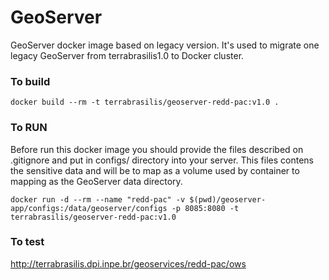 # GeoServer
GeoServer docker image based on legacy version. It's used to migrate one legacy GeoServer from terrabrasilis1.0 to Docker cluster.

### To build

```
docker build --rm -t terrabrasilis/geoserver-redd-pac:v1.0 .
```

### To RUN

Before run this docker image you should provide the files described on .gitignore and put in configs/ directory into your server. This files contens the sensitive data and will be to map as a volume used by container to mapping as the GeoServer data directory.

```
docker run -d --rm --name "redd-pac" -v $(pwd)/geoserver-app/configs:/data/geoserver/configs -p 8085:8080 -t terrabrasilis/geoserver-redd-pac:v1.0
```

### To test
http://terrabrasilis.dpi.inpe.br/geoservices/redd-pac/ows